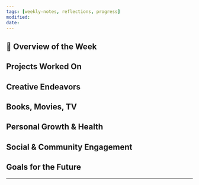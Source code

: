 ```yaml
---
tags: [weekly-notes, reflections, progress]
modified:
date:
---
```


## 🌟 Overview of the Week


## Projects Worked On


## Creative Endeavors


## Books, Movies, TV


## Personal Growth & Health


## Social & Community Engagement


## Goals for the Future
<!-- Set Specific, Measurable, Achievable, Relevant, and Time-bound goals or intentions for the upcoming week. -->

---

